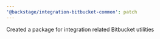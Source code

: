 ```yaml
---
'@backstage/integration-bitbucket-common': patch
---
```


Created a package for integration related Bitbucket utilities
